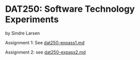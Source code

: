 # DAT250: Software Technology Experiments
by Sindre Larsen

Assignment 1: See [dat250-expass1.md](deliverables/dat250-expass1.md)

Assignment 2: see [dat250-expass2.md](deliverables/dat250-expass2.md)

